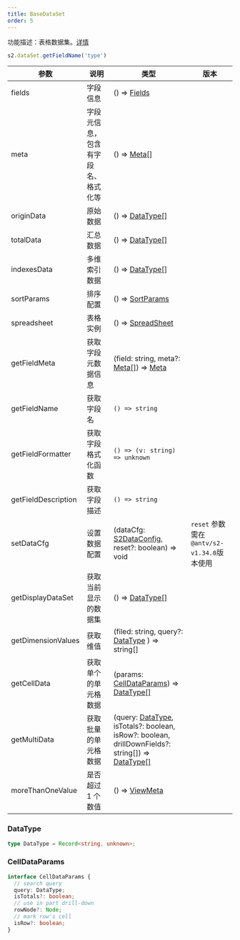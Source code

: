 ```yaml
---
title: BaseDataSet
order: 5
---
```


功能描述：表格数据集。[详情](https://github.com/antvis/S2/blob/master/packages/s2-core/src/data-set/pivot-data-set.ts)

```ts
s2.dataSet.getFieldName('type')
```

| 参数                | 说明                               | 类型                                                         | 版本                                        |
| ------------------- | ---------------------------------- | ------------------------------------------------------------ | ------------------------------------------- |
| fields              | 字段信息                           | () => [Fields](/docs/api/general/S2DataConfig#fields)     |                                             |
| meta                | 字段元信息，包含有字段名、格式化等 | () => [Meta[]](/docs/api/general/S2DataConfig#meta)       |                                             |
| originData          | 原始数据                           | () => [DataType[]](#datatype)                                |                                             |
| totalData           | 汇总数据                           | () => [DataType[]](#datatype)                                |                                             |
| indexesData         | 多维索引数据                       | () => [DataType[]](#datatype)                                |                                             |
| sortParams          | 排序配置                           | () => [SortParams](/docs/api/general/S2DataConfig#sortparams) |                                             |
| spreadsheet         | 表格实例                           | () => [SpreadSheet](/docs/api/basic-class/spreadsheet)    |                                             |
| getFieldMeta        | 获取字段元数据信息                 | (field: string, meta?: [Meta[]](/docs/api/general/S2DataConfig#meta)) => [Meta](/docs/api/general/S2DataConfig#meta) |                                             |
| getFieldName        | 获取字段名                         | `() => string`                                               |                                             |
| getFieldFormatter   | 获取字段格式化函数                 | `() => (v: string) => unknown`                               |                                             |
| getFieldDescription | 获取字段描述                       | `() => string`                                               |                                             |
| setDataCfg          | 设置数据配置                       | (dataCfg: [S2DataConfig](/docs/api/general/S2DataConfig), reset?: boolean) => void | `reset` 参数需在 `@antv/s2-v1.34.0`版本使用 |
| getDisplayDataSet   | 获取当前显示的数据集               | () => [DataType[]](#datatype)                                |                                             |
| getDimensionValues  | 获取维值                           | (filed: string, query?: [DataType](#datatype) ) => string[]  |                                             |
| getCellData         | 获取单个的单元格数据               | (params: [CellDataParams](#celldataparams)) => [DataType[]](#datatype) |                                             |
| getMultiData        | 获取批量的单元格数据               | (query: [DataType](#datatype), isTotals?: boolean, isRow?: boolean, drillDownFields?: string[]) => [DataType[]](#datatype) |                                             |
| moreThanOneValue    | 是否超过 1 个数值                  | () => [ViewMeta](#viewmeta)                                  |                                             |

### DataType

```ts
type DataType = Record<string, unknown>;
```

### CellDataParams

```ts
interface CellDataParams {
  // search query
  query: DataType;
  isTotals?: boolean;
  // use in part drill-down
  rowNode?: Node;
  // mark row's cell
  isRow?: boolean;
}
```
